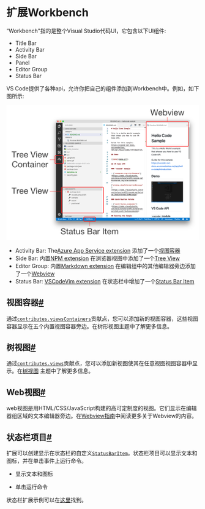 # 扩展Workbench

“Workbench"指的是整个Visual Studio代码UI，它包含以下UI组件:

* Title Bar
* Activity Bar
* Side Bar
* Panel
* Editor Group
* Status Bar

VS Code提供了各种api，允许你把自己的组件添加到Workbench中。例如，如下图所示:

![workbench-contribution](./img/workbench-contribution.png)


* Activity Bar: The[Azure App Service extension](https://marketplace.visualstudio.com/items?itemName=ms-azuretools.vscode-azureappservice) 添加了一个[视图容器](https://code.visualstudio.com/api/extension-capabilities/extending-workbench#view-container)
* Side Bar: 内置[NPM extension](https://github.com/microsoft/vscode/tree/master/extensions/npm) 在浏览器视图中添加了一个[Tree View](https://code.visualstudio.com/api/extension-capabilities/extending-workbench#tree-view)
* Editor Group: 内置[Markdown extension](https://github.com/microsoft/vscode/tree/master/extensions/markdown-language-features) 在编辑组中的其他编辑器旁边添加了一个[Webview](https://code.visualstudio.com/api/extension-capabilities/extending-workbench#webview)
* Status Bar: [VSCodeVim extension](https://marketplace.visualstudio.com/items?itemName=vscodevim.vim) 在状态栏中增加了一个[Status Bar Item](https://code.visualstudio.com/api/extension-capabilities/extending-workbench#status-bar-item)

## 视图容器[#](https://code.visualstudio.com/api/extension-capabilities/extending-workbench#views-container)

通过[`contributes.viewsContainers`](https://code.visualstudio.com/api/references/contribution-points#contributes.viewsContainers)贡献点，您可以添加新的视图容器，这些视图容器显示在五个内置视图容器旁边。在树形视图主题中了解更多信息。



## 树视图[#](https://code.visualstudio.com/api/extension-capabilities/extending-workbench#tree-view)

通过[`contributes.views`](https://code.visualstudio.com/api/references/contribution-points#contributes.views)贡献点，您可以添加新视图使其在任意视图视图容器中显示。在[树视图](https://code.visualstudio.com/api/extension-guides/tree-view) 主题中了解更多信息。



## Web视图[#](https://code.visualstudio.com/api/extension-capabilities/extending-workbench#webview)

web视图是用HTML/CSS/JavaScript构建的高可定制度的视图。它们显示在编辑器组区域的文本编辑器旁边。在[Webview指南](https://code.visualstudio.com/api/extension-guides/webview)中阅读更多关于Webview的内容。



## 状态栏项目[#](https://code.visualstudio.com/api/extension-capabilities/extending-workbench#status-bar-item)

扩展可以创建显示在状态栏的自定义[`StatusBarItem`](https://code.visualstudio.com/api/references/vscode-api#StatusBarItem)。状态栏项目可以显示文本和图标，并在单击事件上运行命令。

- 显示文本和图标

- 单击运行命令

状态栏扩展示例可以在[这里](https://github.com/microsoft/vscode-extension-samples/tree/master/statusbar-sample)找到。
